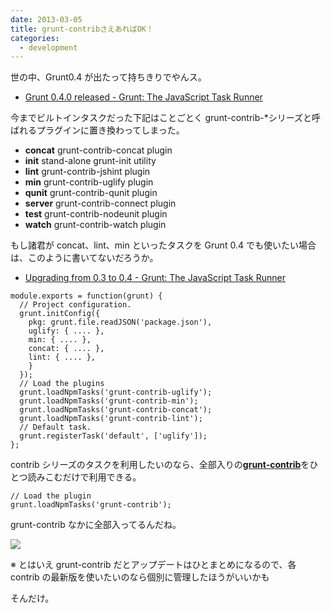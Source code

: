 ```yaml
---
date: 2013-03-05
title: grunt-contribさえあればOK！
categories:
  - development
---
```


世の中、Grunt0.4 が出たって持ちきりでやんス。

- [Grunt 0.4.0 released - Grunt: The JavaScript Task Runner](http://gruntjs.com/blog/2013-02-18-grunt-0.4.0-released)

今までビルトインタスクだった下記はことごとく grunt-contrib-\*シリーズと呼ばれるプラグインに置き換わってしまった。

- **concat** grunt-contrib-concat plugin
- **init** stand-alone grunt-init utility
- **lint** grunt-contrib-jshint plugin
- **min** grunt-contrib-uglify plugin
- **qunit** grunt-contrib-qunit plugin
- **server** grunt-contrib-connect plugin
- **test** grunt-contrib-nodeunit plugin
- **watch** grunt-contrib-watch plugin

もし諸君が concat、lint、min といったタスクを Grunt 0.4 でも使いたい場合は、このように書いてないだろうか。

- [Upgrading from 0.3 to 0.4 - Grunt: The JavaScript Task Runner](http://gruntjs.com/upgrading-from-0.3-to-0.4)

```
module.exports = function(grunt) {
  // Project configuration.
  grunt.initConfig({
    pkg: grunt.file.readJSON('package.json'),
    uglify: { .... },
    min: { .... },
    concat: { .... },
    lint: { .... },
    }
  });
  // Load the plugins
  grunt.loadNpmTasks('grunt-contrib-uglify');
  grunt.loadNpmTasks('grunt-contrib-min');
  grunt.loadNpmTasks('grunt-contrib-concat');
  grunt.loadNpmTasks('grunt-contrib-lint');
  // Default task.
  grunt.registerTask('default', ['uglify']);
};
```

contrib シリーズのタスクを利用したいのなら、全部入りの<strong><a href="https://github.com/gruntjs/grunt-contrib">grunt-contrib</a></strong>をひとつ読みこむだけで利用できる。

```
// Load the plugin
grunt.loadNpmTasks('grunt-contrib');
```

grunt-contrib なかに全部入ってるんだね。

![](/mol/file/2013/03/ss.png)

※ とはいえ grunt-contrib だとアップデートはひとまとめになるので、各 contrib の最新版を使いたいのなら個別に管理したほうがいいかも

そんだけ。
